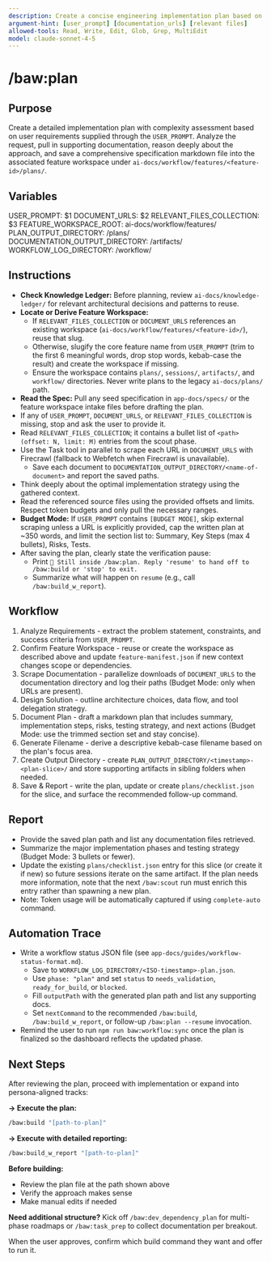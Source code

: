 ```yaml
---
description: Create a concise engineering implementation plan based on user requirements and saves it to specs directory
argument-hint: [user_prompt] [documentation_urls] [relevant files]
allowed-tools: Read, Write, Edit, Glob, Grep, MultiEdit
model: claude-sonnet-4-5
---
```


# /baw:plan

## Purpose
Create a detailed implementation plan with complexity assessment based on user requirements supplied through the `USER_PROMPT`.
Analyze the request, pull in supporting documentation, reason deeply about the approach, and save a comprehensive specification
markdown file into the associated feature workspace under `ai-docs/workflow/features/<feature-id>/plans/`.

## Variables
USER_PROMPT: $1
DOCUMENT_URLS: $2
RELEVANT_FILES_COLLECTION: $3
FEATURE_WORKSPACE_ROOT: ai-docs/workflow/features/
PLAN_OUTPUT_DIRECTORY: <feature-workspace>/plans/
DOCUMENTATION_OUTPUT_DIRECTORY: <feature-workspace>/artifacts/
WORKFLOW_LOG_DIRECTORY: <feature-workspace>/workflow/

## Instructions
- **Check Knowledge Ledger:** Before planning, review `ai-docs/knowledge-ledger/` for relevant architectural decisions and patterns to reuse.
- **Locate or Derive Feature Workspace:**
  - If `RELEVANT_FILES_COLLECTION` or `DOCUMENT_URLS` references an existing workspace (`ai-docs/workflow/features/<feature-id>/`), reuse that slug.
  - Otherwise, slugify the core feature name from `USER_PROMPT` (trim to the first 6 meaningful words, drop stop words, kebab-case the result) and create the workspace if missing.
  - Ensure the workspace contains `plans/`, `sessions/`, `artifacts/`, and `workflow/` directories. Never write plans to the legacy `ai-docs/plans/` path.
- **Read the Spec:** Pull any seed specification in `app-docs/specs/` or the feature workspace intake files before drafting the plan.
- If any of `USER_PROMPT`, `DOCUMENT_URLS`, or `RELEVANT_FILES_COLLECTION` is missing, stop and ask the user to provide it.
- Read `RELEVANT_FILES_COLLECTION`; it contains a bullet list of `<path> (offset: N, limit: M)` entries from the scout phase.
- Use the Task tool in parallel to scrape each URL in `DOCUMENT_URLS` with Firecrawl (fallback to Webfetch when Firecrawl is unavailable).
  - Save each document to `DOCUMENTATION_OUTPUT_DIRECTORY/<name-of-document>` and report the saved paths.
- Think deeply about the optimal implementation strategy using the gathered context.
- Read the referenced source files using the provided offsets and limits. Respect token budgets and only pull the necessary ranges.
- **Budget Mode:** If `USER_PROMPT` contains `[BUDGET MODE]`, skip external scraping unless a URL is explicitly provided, cap the written plan at ~350 words, and limit the section list to: Summary, Key Steps (max 4 bullets), Risks, Tests.
- After saving the plan, clearly state the verification pause:
  - Print `🛑 Still inside /baw:plan. Reply 'resume' to hand off to /baw:build or 'stop' to exit.`
  - Summarize what will happen on `resume` (e.g., call `/baw:build_w_report`).

## Workflow
1. Analyze Requirements - extract the problem statement, constraints, and success criteria from `USER_PROMPT`.
2. Confirm Feature Workspace - reuse or create the workspace as described above and update `feature-manifest.json` if new context changes scope or dependencies.
3. Scrape Documentation - parallelize downloads of `DOCUMENT_URLS` to the documentation directory and log their paths (Budget Mode: only when URLs are present).
4. Design Solution - outline architecture choices, data flow, and tool delegation strategy.
5. Document Plan - draft a markdown plan that includes summary, implementation steps, risks, testing strategy, and next actions (Budget Mode: use the trimmed section set and stay concise).
6. Generate Filename - derive a descriptive kebab-case filename based on the plan's focus area.
7. Create Output Directory - create `PLAN_OUTPUT_DIRECTORY/<timestamp>-<plan-slice>/` and store supporting artifacts in sibling folders when needed.
8. Save & Report - write the plan, update or create `plans/checklist.json` for the slice, and surface the recommended follow-up command.

## Report
- Provide the saved plan path and list any documentation files retrieved.
- Summarize the major implementation phases and testing strategy (Budget Mode: 3 bullets or fewer).
- Update the existing `plans/checklist.json` entry for this slice (or create it if new) so future sessions iterate on the same artifact. If the plan needs more information, note that the next `/baw:scout` run must enrich this entry rather than spawning a new plan.
- Note: Token usage will be automatically captured if using `complete-auto` command.

## Automation Trace
- Write a workflow status JSON file (see `app-docs/guides/workflow-status-format.md`).
  - Save to `WORKFLOW_LOG_DIRECTORY/<ISO-timestamp>-plan.json`.
  - Use `phase: "plan"` and set `status` to `needs_validation`, `ready_for_build`, or `blocked`.
  - Fill `outputPath` with the generated plan path and list any supporting docs.
  - Set `nextCommand` to the recommended `/baw:build`, `/baw:build_w_report`, or follow-up `/baw:plan --resume` invocation.
- Remind the user to run `npm run baw:workflow:sync` once the plan is finalized so the dashboard reflects the updated phase.

## Next Steps
After reviewing the plan, proceed with implementation or expand into persona-aligned tracks:

**→ Execute the plan:**
```bash
/baw:build "[path-to-plan]"
```

**→ Execute with detailed reporting:**
```bash
/baw:build_w_report "[path-to-plan]"
```
**Before building:**
- Review the plan file at the path shown above
- Verify the approach makes sense
- Make manual edits if needed

**Need additional structure?** Kick off `/baw:dev_dependency_plan` for multi-phase roadmaps or `/baw:task_prep` to collect documentation per breakout.

When the user approves, confirm which build command they want and offer to run it.
